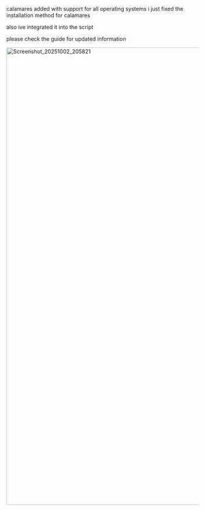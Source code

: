 calamares added with support for all operating systems i just fixed the installation method for calamares 

also ive integrated it into the script

please check the guide for updated information 

<img width="1911" height="1200" alt="Screenshot_20251002_205821" src="https://github.com/user-attachments/assets/e3f88b78-64f8-466e-850e-04ae06fa9be5" />
